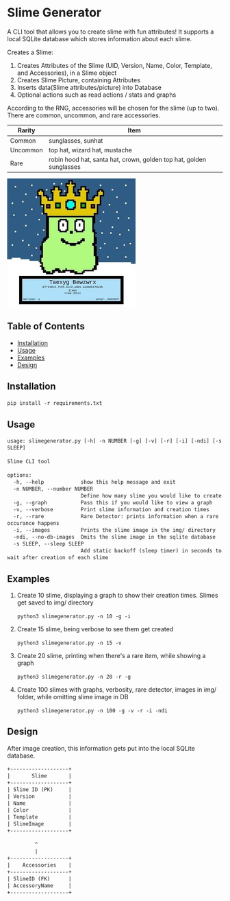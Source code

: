 # Slime	Generator

A CLI tool that allows you to create slime with fun attributes! It supports a local SQLite database which stores information about each slime. 

Creates a Slime:
   
1) Creates Attributes of the Slime (UID, Version, Name, Color, Template, and Accessories), in a Slime object
2) Creates Slime Picture, containing Attributes
3) Inserts data(Slime attributes/picture) into Database
4) Optional actions such as read actions / stats and graphs

According to the RNG, accessories will be chosen for the slime (up to two). There are common, uncommon, and rare accessories. 

| Rarity    | Item |
| -------- | ------- |
| Common   | sunglasses, sunhat    |
| Uncommon | top hat, wizard hat, mustache     |
| Rare     | robin hood hat, santa hat, crown, golden top hat, golden sunglasses    |

![Example Slime](etc/example_slime.jpg)


## Table of Contents

- [Installation](#installation)
- [Usage](#usage)
- [Examples](#examples)
- [Design](#design)

## Installation

```pip install -r requirements.txt```


## Usage
```
usage: slimegenerator.py [-h] -n NUMBER [-g] [-v] [-r] [-i] [-ndi] [-s SLEEP]

Slime CLI tool

options:
  -h, --help            show this help message and exit
  -n NUMBER, --number NUMBER
                        Define how many slime you would like to create
  -g, --graph           Pass this if you would like to view a graph
  -v, --verbose         Print slime information and creation times
  -r, --rare            Rare Detector: prints information when a rare occurance happens
  -i, --images          Prints the slime image in the img/ directory
  -ndi, --no-db-images  Omits the slime image in the sqlite database
  -s SLEEP, --sleep SLEEP
                        Add static backoff (sleep timer) in seconds to wait after creation of each slime
  ```

## Examples

1) Create 10 slime, displaying a graph to show their creation times. Slimes get saved to img/ directory

    `python3 slimegenerator.py -n 10 -g -i`

2) Create 15 slime, being verbose to see them get created

    `python3 slimegenerator.py -n 15 -v`

3) Create 20 slime, printing when there's a rare item,  while showing a graph

    `python3 slimegenerator.py -n 20 -r -g`

4) Create 100 slimes with graphs, verbosity, rare detector, images in img/ folder, while omitting slime image in DB

    `python3 slimegenerator.py -n 100 -g -v -r -i -ndi`

## Design

After image creation, this information gets put into the local SQLite database. 

    +-------------------+      		  
    |       Slime       |       
    +-------------------+    		 
    | Slime ID (PK)     |               
    | Version           |             
    | Name              |               
    | Color             |        	  
    | Template          |        
    | SlimeImage        |       
    +-------------------+        
                                 
             ^                   
             |
    +-------------------+  
    |    Accessories    |
    +-------------------+  
    | SlimeID (FK)      | 
    | AccessoryName     |
    +-------------------+ 

